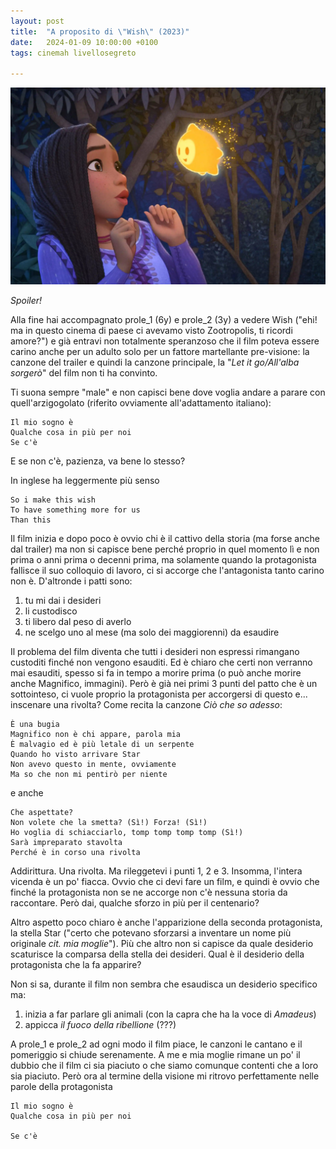```yaml
---
layout: post
title:  "A proposito di \"Wish\" (2023)"
date:   2024-01-09 10:00:00 +0100
tags: cinemah livellosegreto

---
```


![La protagonista si soprende della stella dei desideri](/assets/2024-01-09/wish_film_disney.webp)

_Spoiler!_

Alla fine hai accompagnato prole_1 (6y) e prole_2 (3y) a vedere Wish ("ehi! ma in questo cinema di paese ci avevamo visto Zootropolis, ti ricordi amore?") e già entravi non totalmente speranzoso che il film poteva essere carino anche per un adulto solo per un fattore martellante pre-visione: la canzone del trailer e quindi la canzone principale, la "_Let it go/All'alba sorgerò_" del film non ti ha convinto. 

Ti suona sempre "male" e non capisci bene dove voglia andare a parare con quell'arzigogolato (riferito ovviamente all'adattamento italiano):

    Il mio sogno è
    Qualche cosa in più per noi
    Se c'è

E se non c'è, pazienza, va bene lo stesso?

In inglese ha leggermente più senso

    So i make this wish
    To have something more for us
    Than this

Il film inizia e dopo poco è ovvio chi è il cattivo della storia (ma forse anche dal trailer) ma non si capisce bene perché proprio in quel momento lì e non prima o anni prima o decenni prima, ma solamente quando la protagonista fallisce il suo colloquio di lavoro, ci si accorge che l'antagonista tanto carino non è. D'altronde i patti sono:

1. tu mi dai i desideri
2. li custodisco
3. ti libero dal peso di averlo
4. ne scelgo uno al mese (ma solo dei maggiorenni) da esaudire

Il problema del film diventa che tutti i desideri non espressi rimangano custoditi finché non vengono esauditi. Ed è chiaro che certi non verranno mai esauditi, spesso si fa in tempo a morire prima (o può anche morire anche Magnifico, immagini). Però è già nei primi 3 punti del patto che è un sottointeso, ci vuole proprio la protagonista per accorgersi di questo e... inscenare una rivolta? Come recita la canzone _Ciò che so adesso_:

    È una bugia
    Magnifico non è chi appare, parola mia
    È malvagio ed è più letale di un serpente
    Quando ho visto arrivare Star
    Non avevo questo in mente, ovviamente
    Ma so che non mi pentirò per niente

e anche

    Che aspettate?
    Non volete che la smetta? (Sì!) Forza! (Sì!)
    Ho voglia di schiacciarlo, tomp tomp tomp tomp (Sì!)
    Sarà impreparato stavolta
    Perché è in corso una rivolta

Addirittura. Una rivolta. Ma rileggetevi i punti 1, 2 e 3. Insomma, l'intera vicenda è un po' fiacca. Ovvio che ci devi fare un film, e quindi è ovvio che finché la protagonista non se ne accorge non c'è nessuna storia da raccontare. Però dai, qualche sforzo in più per il centenario?

Altro aspetto poco chiaro è anche l'apparizione della seconda protagonista, la stella Star ("certo che potevano sforzarsi a inventare un nome più originale _cit. mia moglie_"). Più che altro non si capisce da quale desiderio scaturisce la comparsa della stella dei desideri. Qual è il desiderio della protagonista che la fa apparire? 

Non si sa, durante il film non sembra che esaudisca un desiderio specifico ma:

1. inizia a far parlare gli animali (con la capra che ha la voce di _Amadeus_)
2. appicca _il fuoco della ribellione_ (???)

A prole_1 e prole_2 ad ogni modo il film piace, le canzoni le cantano e il pomeriggio si chiude serenamente. A me e mia moglie rimane un po' il dubbio che il film ci sia piaciuto o che siamo comunque contenti che a loro sia piaciuto. Però ora al termine della visione mi ritrovo perfettamente nelle parole della protagonista

    Il mio sogno è
    Qualche cosa in più per noi

    Se c'è